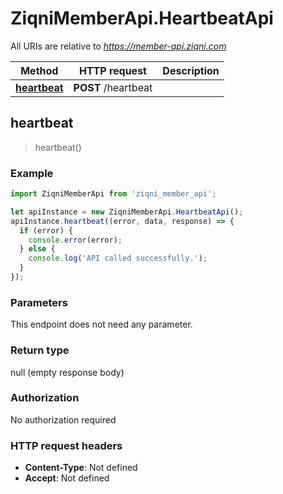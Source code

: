 # ZiqniMemberApi.HeartbeatApi

All URIs are relative to *https://member-api.ziqni.com*

Method | HTTP request | Description
------------- | ------------- | -------------
[**heartbeat**](HeartbeatApi.md#heartbeat) | **POST** /heartbeat | 



## heartbeat

> heartbeat()



### Example

```javascript
import ZiqniMemberApi from 'ziqni_member_api';

let apiInstance = new ZiqniMemberApi.HeartbeatApi();
apiInstance.heartbeat((error, data, response) => {
  if (error) {
    console.error(error);
  } else {
    console.log('API called successfully.');
  }
});
```

### Parameters

This endpoint does not need any parameter.

### Return type

null (empty response body)

### Authorization

No authorization required

### HTTP request headers

- **Content-Type**: Not defined
- **Accept**: Not defined

